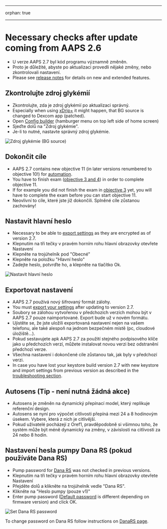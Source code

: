 - - -
orphan: true
- - -

# Necessary checks after update coming from AAPS 2.6

- U verze AAPS 2.7 byl kód programu významně změněn.
- Proto je důležité, abyste po aktualizaci provedli nějaké změny, nebo zkontrolovali nastavení.
- Please see [release notes](#Releasenotes-version-2-7-0) for details on new and extended features.

## Zkontrolujte zdroj glykémií

- Zkontrolujte, zda je zdroj glykémií po aktualizaci správný.
- Especially when using [xDrip+](../CompatibleCgms/xDrip.md) it might happen, that BG source is changed to Dexcom app (patched).
- Open [Config builder](#Config-Builder-bg-source) (hamburger menu on top left side of home screen)
- Sjeďte dolů na "Zdroj glykémie".
- Je-li to nutné, nastavte správný zdroj glykémie.

![Zdroj glykémie (BG source)](../images/ConfBuild_BG.png)

## Dokončit cíle

- AAPS 2.7 contains new objective 11 (in later versions renumbered to objective 10!) for [automation](../DailyLifeWithAaps/Automations.md).
- You have to finish exam ([objective 3 and 4](#objectives-objective3)) in order to complete objective 11.
- If for example you did not finish the exam in [objective 3](#objectives-objective3) yet, you will have to complete the exam before you can start objective 11.
- Neovlivní to cíle, které jste již dokončili. Splněné cíle zůstanou zachovány!

## Nastavit hlavní heslo

- Necessary to be able to [export settings](ExportImportSettings.md) as they are encrypted as of version 2.7.
- Klepnutím na tři tečky v pravém horním rohu hlavní obrazovky otevřete Nastavení
- Klepněte na trojúhelník pod "Obecné"
- Klepněte na položku "Hlavní heslo"
- Zadejte heslo, potvrďte ho, a klepněte na tlačítko Ok.

![Nastavit hlavní heslo](../images/MasterPW.png)

## Exportovat nastavení

- AAPS 2.7 používá nový šifrovaný formát zálohy.
- You must [export your settings](ExportImportSettings.md) after updating to version 2.7.
- Soubory se zálohou vytvořenou v předchozích verzích mohou být v AAPS 2.7 pouze naimportované. Export bude už v novém formátu.
- Ujistěte se, že jste uložili exportovaná nastavení nejen na vašem telefonu, ale také alespoň na jednom bezpečném místě (pc, cloudové úložiště...).
- Pokud sestavujete apk AAPS 2.7 za použití stejného podpisového klíče jako u předchozích verzí, můžete instalovat novou verzi bez odstranění předchozí verze.
- Všechna nastavení i dokončené cíle zůstanou tak, jak byly v předchozí verzi.
- In case you have lost your keystore build version 2.7 with new keystore and import settings from previous version as described in the [troubleshooting section](#troubleshooting_androidstudio-lost-keystore).

## Autosens (Tip - není nutná žádná akce)

- Autosens je změněn na dynamický přepínací model, který replikuje referenční design.
- Autosens se nyní pro výpočet citlivosti přepíná mezi 24 a 8 hodinovým úsekem. Vybere, která z nich je citlivější.
- Pokud uživatelé pocházejí z Oref1, pravděpodobně si všimnou toho, že systém může být méně dynamický na změny, v závislosti na citlivosti za 24 nebo 8 hodin.

## Nastavení hesla pumpy Dana RS (pokud používáte Dana RS)

- Pump password for [Dana RS](../CompatiblePumps/DanaRS-Insulin-Pump.md) was not checked in previous versions.
- Klepnutím na tři tečky v pravém horním rohu hlavní obrazovky otevřete Nastavení
- Přejděte dolů a klikněte na trojúhelník vedle "Dana RS".
- Klikněte na "Heslo pumpy (pouze v1)"
- Enter pump password ([Default password](#DanaRS-Insulin-Pump-default-password) is different depending on firmware version) and click OK.

![Set Dana RS password](../images/DanaRSPW.png)

To change password on Dana RS follow instructions on [DanaRS page](#DanaRS-Insulin-Pump-change-password-on-pump).
